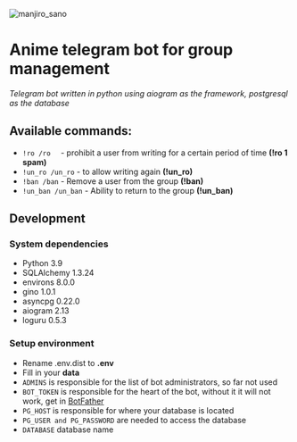 ![manjiro_sano](https://w.wallhaven.cc/full/v9/wallhaven-v9ze1m.jpg)
# Anime telegram bot for group management
*Telegram bot written in python using aiogram as the framework, postgresql as the database*
## Available commands:
* <code>!ro /ro <time> <reason></code> - prohibit a user from writing for a certain period of time <b>(!ro 1 spam)</b>
* <code>!un_ro /un_ro</code> - to allow writing again <b>(!un_ro)</b>
* <code>!ban /ban</code> - Remove a user from the group <b>(!ban)</b>
* <code>!un_ban /un_ban</code> - Ability to return to the group <b>(!un_ban)</b>
## Development
### System dependencies
* Python 3.9
* SQLAlchemy 1.3.24
* environs 8.0.0
* gino 1.0.1
* asyncpg 0.22.0
* aiogram 2.13
* loguru 0.5.3
### Setup environment
* Rename .env.dist to <b>.env</b>
* Fill in your <b>data</b>
* <code>ADMINS</code> is responsible for the list of bot administrators, so far not used
* <code>BOT_TOKEN</code> is responsible for the heart of the bot, without it it will not work, get in [BotFather](https://t.me/BotFather)
* <code>PG_HOST</code> is responsible for where your database is located
* <code>PG_USER and PG_PASSWORD</code> are needed to access the database
* <code>DATABASE</code> database name
